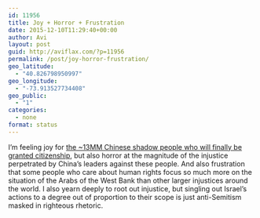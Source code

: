 ```yaml
---
id: 11956
title: Joy + Horror + Frustration
date: 2015-12-10T11:29:40+00:00
author: Avi
layout: post
guid: http://aviflax.com/?p=11956
permalink: /post/joy-horror-frustration/
geo_latitude:
  - "40.826798950997"
geo_longitude:
  - "-73.913527734408"
geo_public:
  - "1"
categories:
  - none
format: status
---
```

I’m feeling joy for [the ~13MM Chinese shadow people who will finally be granted citizenship](https://news.google.com/news/i/story?ncl=dzA22y6Wq81EsvMck2v91uS2RxftM&q=china+one+child+policy&lr=English&hl=en), but also horror at the magnitude of the injustice perpetrated by China’s leaders against these people. And also frustration that some people who care about human rights focus so much more on the situation of the Arabs of the West Bank than other larger injustices around the world. I also yearn deeply to root out injustice, but singling out Israel’s actions to a degree out of proportion to their scope is just anti-Semitism masked in righteous rhetoric.